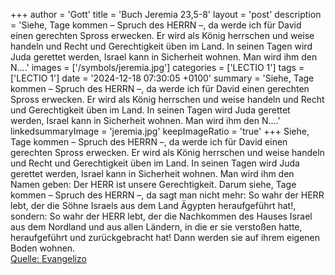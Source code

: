 +++
author = 'Gott'
title = 'Buch Jeremia 23,5-8'
layout = 'post'
description = 'Siehe, Tage kommen – Spruch des HERRN –, da werde ich für David einen gerechten Spross erwecken. Er wird als König herrschen und weise handeln und Recht und Gerechtigkeit üben im Land. In seinen Tagen wird Juda gerettet werden, Israel kann in Sicherheit wohnen. Man wird ihm den N....'
images = ['/symbols/jeremia.jpg']
categories = ['LECTIO 1']
tags = ['LECTIO 1']
date = '2024-12-18 07:30:05 +0100'
summary = 'Siehe, Tage kommen – Spruch des HERRN –, da werde ich für David einen gerechten Spross erwecken. Er wird als König herrschen und weise handeln und Recht und Gerechtigkeit üben im Land. In seinen Tagen wird Juda gerettet werden, Israel kann in Sicherheit wohnen. Man wird ihm den N....'
linkedsummaryImage = 'jeremia.jpg'
keepImageRatio = 'true'
+++
Siehe, Tage kommen – Spruch des HERRN –, da werde ich für David einen gerechten Spross erwecken. Er wird als König herrschen und weise handeln und Recht und Gerechtigkeit üben im Land.
In seinen Tagen wird Juda gerettet werden, Israel kann in Sicherheit wohnen. Man wird ihm den Namen geben: Der HERR ist unsere Gerechtigkeit.<!--more-->
Darum siehe, Tage kommen – Spruch des HERRN –, da sagt man nicht mehr: So wahr der HERR lebt, der die Söhne Israels aus dem Land Ägypten heraufgeführt hat!,
sondern: So wahr der HERR lebt, der die Nachkommen des Hauses Israel aus dem Nordland und aus allen Ländern, in die er sie verstoßen hatte, heraufgeführt und zurückgebracht hat! Dann werden sie auf ihrem eigenen Boden wohnen.<br> [Quelle: Evangelizo](https://evangeliumtagfuertag.org/DE/gospel)